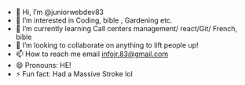 - 👋 Hi, I’m @juniorwebdev83
- 👀 I’m interested in Coding, bible , Gardening etc.
- 🌱 I’m currently learning Call centers management/ react/Git/ French, bible 
- 💞️ I’m looking to collaborate on anything to lift people up! 
- 📫 How to reach me email infojr.83@gmail.com
- 😄 Pronouns: HE!
- ⚡ Fun fact: Had a Massive Stroke lol

<!---
juniorwebdev83/juniorwebdev83 is a ✨ special ✨ repository because its `README.md` (this file) appears on your GitHub profile.
You can click the Preview link to take a look at your changes.
--->
